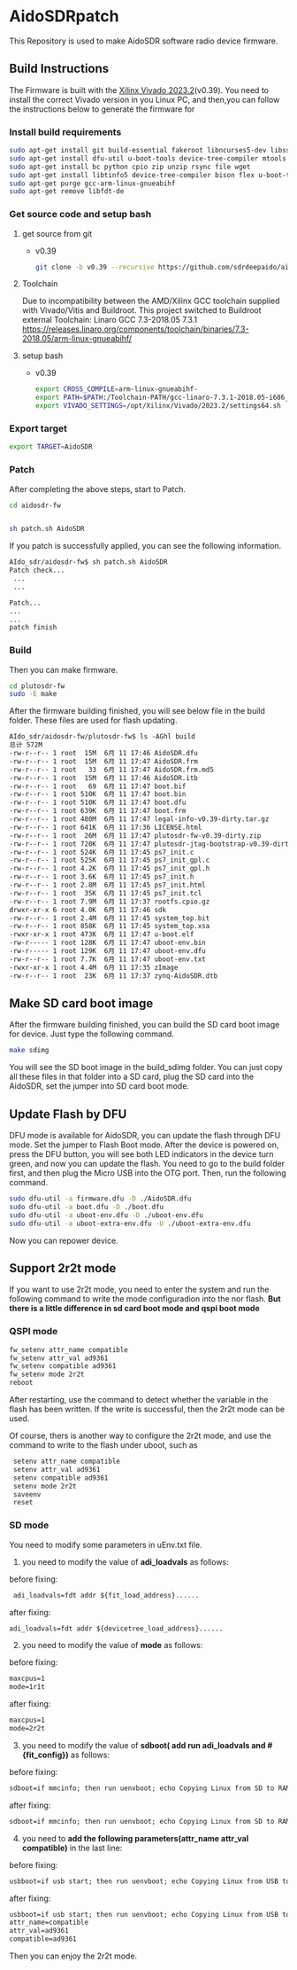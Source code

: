 # AidoSDRpatch
This Repository is used to make AidoSDR software radio device firmware. 



## Build Instructions

The Firmware is built with the [Xilinx Vivado 2023.2](https://account.amd.com/en/forms/downloads/xef.html?filename=FPGAs_AdaptiveSoCs_Unified_2023.2_1013_2256.tar.gz)(v0.39). You need to install the correct Vivado version in you Linux PC, and then,you can follow the instructions below to generate the firmware for 

### Install build requirements

```sh
sudo apt-get install git build-essential fakeroot libncurses5-dev libssl-dev ccache 
sudo apt-get install dfu-util u-boot-tools device-tree-compiler mtools
sudo apt-get install bc python cpio zip unzip rsync file wget 
sudo apt-get install libtinfo5 device-tree-compiler bison flex u-boot-tools
sudo apt-get purge gcc-arm-linux-gnueabihf
sudo apt-get remove libfdt-de
```

### Get source code and setup bash

1. get source from git
	- v0.39
		
		```sh
		git clone -b v0.39 --recursive https://github.com/sdrdeepaido/aidosdr-fw.git
		```
2. Toolchain

   Due to incompatibility between the AMD/Xilinx GCC toolchain supplied with Vivado/Vitis and Buildroot. This project switched to Buildroot external Toolchain: Linaro GCC 7.3-2018.05 7.3.1
   https://releases.linaro.org/components/toolchain/binaries/7.3-2018.05/arm-linux-gnueabihf/


3. setup bash
	- v0.39
        ```sh
        export CROSS_COMPILE=arm-linux-gnueabihf-
        export PATH=$PATH:/Toolchain-PATH/gcc-linaro-7.3.1-2018.05-i686_arm-linux-gnueabihf/bin
        export VIVADO_SETTINGS=/opt/Xilinx/Vivado/2023.2/settings64.sh
        ```

### Export target
   ```sh
   export TARGET=AidoSDR
   ```

  

### Patch

After completing the above steps, start to Patch.

```sh
cd aidosdr-fw
```

   ```sh
   
   sh patch.sh AidoSDR
   ```

   

If you patch is successfully applied, you can see the following information.

```txt
AIdo_sdr/aidosdr-fw$ sh patch.sh AidoSDR
Patch check...
 ...
 ...

Patch...
...
...
patch finish

```

### Build

Then you can make firmware.

```sh
cd plutosdr-fw
sudo -E make
```

After the firmware building finished, you will see below file in the build folder. These files are used for flash updating.

```txt
AIdo_sdr/aidosdr-fw/plutosdr-fw$ ls -AGhl build
总计 572M
-rw-r--r-- 1 root  15M  6月 11 17:46 AidoSDR.dfu
-rw-r--r-- 1 root  15M  6月 11 17:47 AidoSDR.frm
-rw-r--r-- 1 root   33  6月 11 17:47 AidoSDR.frm.md5
-rw-r--r-- 1 root  15M  6月 11 17:46 AidoSDR.itb
-rw-r--r-- 1 root   69  6月 11 17:47 boot.bif
-rw-r--r-- 1 root 510K  6月 11 17:47 boot.bin
-rw-r--r-- 1 root 510K  6月 11 17:47 boot.dfu
-rw-r--r-- 1 root 639K  6月 11 17:47 boot.frm
-rw-r--r-- 1 root 480M  6月 11 17:47 legal-info-v0.39-dirty.tar.gz
-rw-r--r-- 1 root 641K  6月 11 17:36 LICENSE.html
-rw-r--r-- 1 root  26M  6月 11 17:47 plutosdr-fw-v0.39-dirty.zip
-rw-r--r-- 1 root 720K  6月 11 17:47 plutosdr-jtag-bootstrap-v0.39-dirty.zip
-rw-r--r-- 1 root 524K  6月 11 17:45 ps7_init.c
-rw-r--r-- 1 root 525K  6月 11 17:45 ps7_init_gpl.c
-rw-r--r-- 1 root 4.2K  6月 11 17:45 ps7_init_gpl.h
-rw-r--r-- 1 root 3.6K  6月 11 17:45 ps7_init.h
-rw-r--r-- 1 root 2.8M  6月 11 17:45 ps7_init.html
-rw-r--r-- 1 root  35K  6月 11 17:45 ps7_init.tcl
-rw-r--r-- 1 root 7.9M  6月 11 17:37 rootfs.cpio.gz
drwxr-xr-x 6 root 4.0K  6月 11 17:46 sdk
-rw-r--r-- 1 root 2.4M  6月 11 17:45 system_top.bit
-rw-r--r-- 1 root 858K  6月 11 17:45 system_top.xsa
-rwxr-xr-x 1 root 473K  6月 11 17:47 u-boot.elf
-rw-r----- 1 root 128K  6月 11 17:47 uboot-env.bin
-rw-r----- 1 root 129K  6月 11 17:47 uboot-env.dfu
-rw-r--r-- 1 root 7.7K  6月 11 17:47 uboot-env.txt
-rwxr-xr-x 1 root 4.4M  6月 11 17:35 zImage
-rw-r--r-- 1 root  23K  6月 11 17:37 zynq-AidoSDR.dtb

```



## Make SD card boot image

After the firmware building finished, you can build the SD card boot image for device. Just type the following command.

```sh
make sdimg
```

You will see the SD boot image in the build_sdimg folder. You can just  copy all these files in that folder into a SD card, plug the SD card  into the AidoSDR, set the jumper into SD card boot mode.

## Update Flash by DFU

DFU mode is available for AidoSDR, you can update the flash through DFU mode. Set the jumper to Flash Boot mode. After the device is powered on, press the DFU button, you will see both LED indicators in the device turn green, and now you can update the flash. You need to go to the build folder first, and then plug the Micro USB into the OTG port. Then, run the following command.

```sh
sudo dfu-util -a firmware.dfu -D ./AidoSDR.dfu
sudo dfu-util -a boot.dfu -D ./boot.dfu
sudo dfu-util -a uboot-env.dfu -D ./uboot-env.dfu
sudo dfu-util -a uboot-extra-env.dfu -U ./uboot-extra-env.dfu
```

Now you can repower device.



## Support 2r2t mode
If you want to use 2r2t mode, you need to enter the system and run the following command to write the mode configuradion into the nor flash. **But there is a little difference in sd card boot mode and qspi boot mode**

### QSPI mode
   ```sh
 fw_setenv attr_name compatible
 fw_setenv attr_val ad9361
 fw_setenv compatible ad9361
 fw_setenv mode 2r2t
 reboot
   ```

After restarting, use the command to detect whether the variable in the flash has been written. If the write is successful, then the 2r2t mode can be used.

Of course, thers is another way to configure the 2r2t mode, and use the command to write to the flash under uboot, such as

```sh
 setenv attr_name compatible
 setenv attr_val ad9361
 setenv compatible ad9361
 setenv mode 2r2t
 saveenv
 reset
```

 ### SD mode
 You need to modify some parameters in uEnv.txt file.

1. you need to modify the value of **adi_loadvals** as follows:

before fixing:
```txt
 adi_loadvals=fdt addr ${fit_load_address}......
```
after fixing:
 ```txt
 adi_loadvals=fdt addr ${devicetree_load_address}......
 ```

2. you need to modify the value of **mode** as follows:

before fixing:
```txt
maxcpus=1
mode=1r1t
```
after fixing:
```txt
maxcpus=1
mode=2r2t
```

3. you need to modify the value of **sdboot( add run adi_loadvals and #{fit_config})** as follows:

before fixing:
```txt
sdboot=if mmcinfo; then run uenvboot; echo Copying Linux from SD to RAM... && load mmc 0 ${fit_load_address} ${kernel_image} && load mmc 0 ${devicetree_load_address} ${devicetree_image} && load mmc 0 ${ramdisk_load_address} ${ramdisk_image} bootm ${fit_load_address} ${ramdisk_load_address} ${devicetree_load_address}; fi
```
after fixing:
```txt
sdboot=if mmcinfo; then run uenvboot; echo Copying Linux from SD to RAM... && load mmc 0 ${fit_load_address} ${kernel_image} && load mmc 0 ${devicetree_load_address} ${devicetree_image} && load mmc 0 ${ramdisk_load_address} ${ramdisk_image} && run adi_loadvals;bootm ${fit_load_address} ${ramdisk_load_address} ${devicetree_load_address}#{fit_config}; fi
```

4. you need to **add the following parameters(attr_name attr_val compatible)** in the last line:

before fixing:
```txt
usbboot=if usb start; then run uenvboot; echo Copying Linux from USB to RAM... && load usb 0 ${fit_load_address} ${kernel_image} && load usb 0 ${devicetree_load_address} ${devicetree_image} && load usb 0 ${ramdisk_load_address} ${ramdisk_image} && bootm ${fit_load_address} ${ramdisk_load_address} ${devicetree_load_address}; fi
```
after fixing:
```txt
usbboot=if usb start; then run uenvboot; echo Copying Linux from USB to RAM... && load usb 0 ${fit_load_address} ${kernel_image} && load usb 0 ${devicetree_load_address} ${devicetree_image} && load usb 0 ${ramdisk_load_address} ${ramdisk_image} && bootm ${fit_load_address} ${ramdisk_load_address} ${devicetree_load_address}; fi
attr_name=compatible
attr_val=ad9361
compatible=ad9361
```

Then you can enjoy the 2r2t mode.